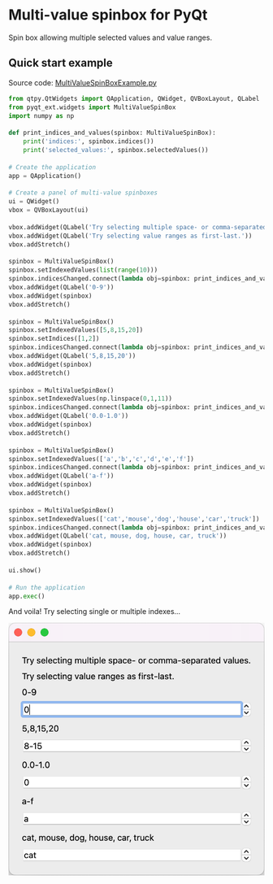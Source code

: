 # Multi-value spinbox for PyQt
Spin box allowing multiple selected values and value ranges.

<!-- - [Quick start example](#quick-start-example) -->

## Quick start example
Source code: [MultiValueSpinBoxExample.py](../examples/MultiValueSpinBoxExample.py)

```python
from qtpy.QtWidgets import QApplication, QWidget, QVBoxLayout, QLabel
from pyqt_ext.widgets import MultiValueSpinBox
import numpy as np

def print_indices_and_values(spinbox: MultiValueSpinBox):
    print('indices:', spinbox.indices())
    print('selected_values:', spinbox.selectedValues())

# Create the application
app = QApplication()

# Create a panel of multi-value spinboxes
ui = QWidget()
vbox = QVBoxLayout(ui)

vbox.addWidget(QLabel('Try selecting multiple space- or comma-separated values.'))
vbox.addWidget(QLabel('Try selecting value ranges as first-last.'))
vbox.addStretch()

spinbox = MultiValueSpinBox()
spinbox.setIndexedValues(list(range(10)))
spinbox.indicesChanged.connect(lambda obj=spinbox: print_indices_and_values(obj))
vbox.addWidget(QLabel('0-9'))
vbox.addWidget(spinbox)
vbox.addStretch()

spinbox = MultiValueSpinBox()
spinbox.setIndexedValues([5,8,15,20])
spinbox.setIndices([1,2])
spinbox.indicesChanged.connect(lambda obj=spinbox: print_indices_and_values(obj))
vbox.addWidget(QLabel('5,8,15,20'))
vbox.addWidget(spinbox)
vbox.addStretch()

spinbox = MultiValueSpinBox()
spinbox.setIndexedValues(np.linspace(0,1,11))
spinbox.indicesChanged.connect(lambda obj=spinbox: print_indices_and_values(obj))
vbox.addWidget(QLabel('0.0-1.0'))
vbox.addWidget(spinbox)
vbox.addStretch()

spinbox = MultiValueSpinBox()
spinbox.setIndexedValues(['a','b','c','d','e','f'])
spinbox.indicesChanged.connect(lambda obj=spinbox: print_indices_and_values(obj))
vbox.addWidget(QLabel('a-f'))
vbox.addWidget(spinbox)
vbox.addStretch()

spinbox = MultiValueSpinBox()
spinbox.setIndexedValues(['cat','mouse','dog','house','car','truck'])
spinbox.indicesChanged.connect(lambda obj=spinbox: print_indices_and_values(obj))
vbox.addWidget(QLabel('cat, mouse, dog, house, car, truck'))
vbox.addWidget(spinbox)
vbox.addStretch()

ui.show()

# Run the application
app.exec()
```

And voila! Try selecting single or multiple indexes...

<img src="images/MultiValueSpinBoxExample.png">